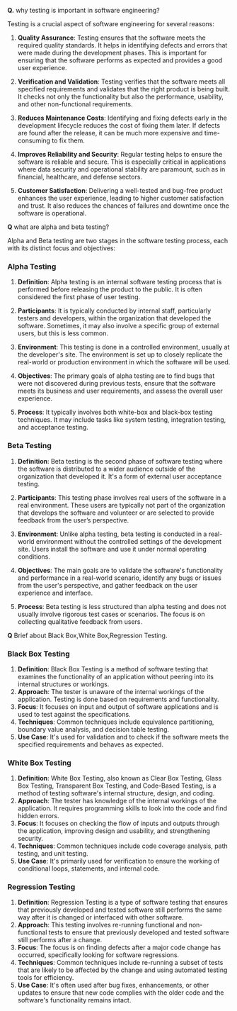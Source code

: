**Q.** why testing is important in software engineering?

Testing is a crucial aspect of software engineering for several reasons:

1. **Quality Assurance**: Testing ensures that the software meets the required quality standards. It helps in identifying defects and errors that were made during the development phases. This is important for ensuring that the software performs as expected and provides a good user experience.

2. **Verification and Validation**: Testing verifies that the software meets all specified requirements and validates that the right product is being built. It checks not only the functionality but also the performance, usability, and other non-functional requirements.

3. **Reduces Maintenance Costs**: Identifying and fixing defects early in the development lifecycle reduces the cost of fixing them later. If defects are found after the release, it can be much more expensive and time-consuming to fix them.

4. **Improves Reliability and Security**: Regular testing helps to ensure the software is reliable and secure. This is especially critical in applications where data security and operational stability are paramount, such as in financial, healthcare, and defense sectors.

5. **Customer Satisfaction**: Delivering a well-tested and bug-free product enhances the user experience, leading to higher customer satisfaction and trust. It also reduces the chances of failures and downtime once the software is operational.

**Q** what are alpha and beta testing?

Alpha and Beta testing are two stages in the software testing process, each with its distinct focus and objectives:

### Alpha Testing
1. **Definition**: Alpha testing is an internal software testing process that is performed before releasing the product to the public. It is often considered the first phase of user testing.

2. **Participants**: It is typically conducted by internal staff, particularly testers and developers, within the organization that developed the software. Sometimes, it may also involve a specific group of external users, but this is less common.

3. **Environment**: This testing is done in a controlled environment, usually at the developer's site. The environment is set up to closely replicate the real-world or production environment in which the software will be used.

4. **Objectives**: The primary goals of alpha testing are to find bugs that were not discovered during previous tests, ensure that the software meets its business and user requirements, and assess the overall user experience.

5. **Process**: It typically involves both white-box and black-box testing techniques. It may include tasks like system testing, integration testing, and acceptance testing.

### Beta Testing
1. **Definition**: Beta testing is the second phase of software testing where the software is distributed to a wider audience outside of the organization that developed it. It's a form of external user acceptance testing.

2. **Participants**: This testing phase involves real users of the software in a real environment. These users are typically not part of the organization that develops the software and volunteer or are selected to provide feedback from the user’s perspective.

3. **Environment**: Unlike alpha testing, beta testing is conducted in a real-world environment without the controlled settings of the development site. Users install the software and use it under normal operating conditions.

4. **Objectives**: The main goals are to validate the software's functionality and performance in a real-world scenario, identify any bugs or issues from the user's perspective, and gather feedback on the user experience and interface.

5. **Process**: Beta testing is less structured than alpha testing and does not usually involve rigorous test cases or scenarios. The focus is on collecting qualitative feedback from users.

**Q** Brief about Black Box,White Box,Regression Testing.

### Black Box Testing
1. **Definition**: Black Box Testing is a method of software testing that examines the functionality of an application without peering into its internal structures or workings.
2. **Approach**: The tester is unaware of the internal workings of the application. Testing is done based on requirements and functionality.
3. **Focus**: It focuses on input and output of software applications and is used to test against the specifications.
4. **Techniques**: Common techniques include equivalence partitioning, boundary value analysis, and decision table testing.
5. **Use Case**: It's used for validation and to check if the software meets the specified requirements and behaves as expected.

### White Box Testing
1. **Definition**: White Box Testing, also known as Clear Box Testing, Glass Box Testing, Transparent Box Testing, and Code-Based Testing, is a method of testing software's internal structure, design, and coding.
2. **Approach**: The tester has knowledge of the internal workings of the application. It requires programming skills to look into the code and find hidden errors.
3. **Focus**: It focuses on checking the flow of inputs and outputs through the application, improving design and usability, and strengthening security.
4. **Techniques**: Common techniques include code coverage analysis, path testing, and unit testing.
5. **Use Case**: It's primarily used for verification to ensure the working of conditional loops, statements, and internal code.

### Regression Testing
1. **Definition**: Regression Testing is a type of software testing that ensures that previously developed and tested software still performs the same way after it is changed or interfaced with other software.
2. **Approach**: This testing involves re-running functional and non-functional tests to ensure that previously developed and tested software still performs after a change.
3. **Focus**: The focus is on finding defects after a major code change has occurred, specifically looking for software regressions.
4. **Techniques**: Common techniques include re-running a subset of tests that are likely to be affected by the change and using automated testing tools for efficiency.
5. **Use Case**: It's often used after bug fixes, enhancements, or other updates to ensure that new code complies with the older code and the software's functionality remains intact.




